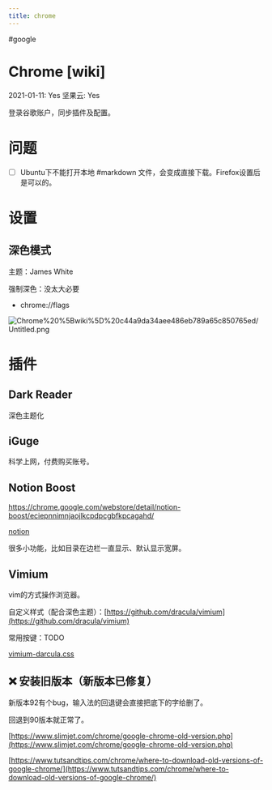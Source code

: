 ```yaml
---
title: chrome
---
```


#google 

# Chrome [wiki]

2021-01-11: Yes
坚果云: Yes

登录谷歌账户，同步插件及配置。

# 问题

- [ ] Ubuntu下不能打开本地 #markdown 文件，会变成直接下载。Firefox设置后是可以的。

# 设置

## 深色模式

主题：James White

强制深色：没太大必要

- chrome://flags

![Chrome%20%5Bwiki%5D%20c44a9da34aee486eb789a65c850765ed/Untitled.png](../personal/ubuntu重装系统/Ubuntu重装清单%2009aa6739bc474dc48aa9a291ce4fc178/Chrome%20[wiki]%20c44a9da34aee486eb789a65c850765ed/Untitled.png)

# 插件

## Dark Reader

深色主题化

## iGuge

科学上网，付费购买账号。

## Notion Boost

https://chrome.google.com/webstore/detail/notion-boost/eciepnnimnjaojlkcpdpcgbfkpcagahd/

[notion](bash/notion.md)

很多小功能，比如目录在边栏一直显示、默认显示宽屏。

## Vimium

vim的方式操作浏览器。

自定义样式（配合深色主题）：[https://github.com/dracula/vimium](https://github.com/dracula/vimium)

常用按键：TODO

[vimium-darcula.css](../personal/ubuntu重装系统/Ubuntu重装清单%2009aa6739bc474dc48aa9a291ce4fc178/Chrome%20[wiki]%20c44a9da34aee486eb789a65c850765ed/vimium-darcula%20css%20b477ed5bacb34e0aa3adb6b5a7b1cecd.md)

## ❌ 安装旧版本（新版本已修复）

新版本92有个bug，输入法的回退键会直接把底下的字给删了。

回退到90版本就正常了。

[https://www.slimjet.com/chrome/google-chrome-old-version.php](https://www.slimjet.com/chrome/google-chrome-old-version.php)

[https://www.tutsandtips.com/chrome/where-to-download-old-versions-of-google-chrome/](https://www.tutsandtips.com/chrome/where-to-download-old-versions-of-google-chrome/)